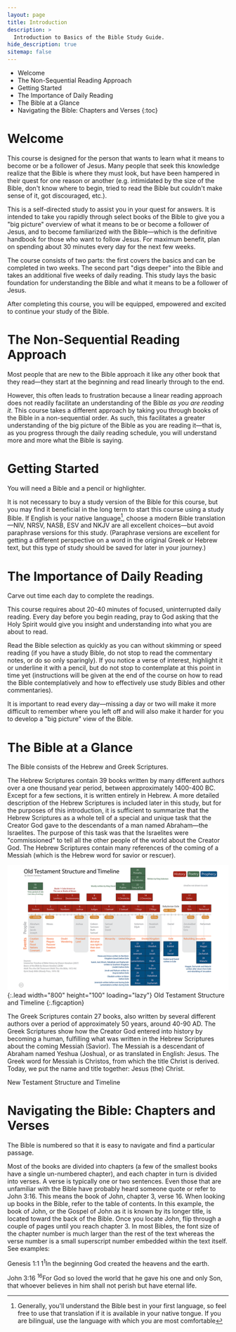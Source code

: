 ```yaml
---
layout: page
title: Introduction
description: >
  Introduction to Basics of the Bible Study Guide.
hide_description: true
sitemap: false
---
```

* Welcome
* The Non-Sequential Reading Approach
* Getting Started
* The Importance of Daily Reading
* The Bible at a Glance
* Navigating the Bible: Chapters and Verses 
{:toc}


# Welcome 
This course is designed for the person that wants to learn what it means to become or be a follower of Jesus. Many people that seek this knowledge realize that the Bible is where they must look, but have been hampered in their quest for one reason or another (e.g. intimidated by the size of the Bible, don't know where to begin, tried to read the Bible but couldn't make sense of it, got discouraged, etc.).

This is a <span class="bbsg_highlight">self-directed study</span> to assist you in your quest for answers. It is intended to take you rapidly through select books of the Bible to give you a "<span class="bbsg_highlight">big picture</span>" overview of what it means to be or become a follower of Jesus, and to become familiarized with the Bible—which is the definitive handbook for those who want to follow Jesus. For maximum benefit, plan on spending about <span class="bbsg_highlight">30 minutes</span> every day for the next few weeks.

The course consists of <span class="bbsg_highlight">two parts</span>: the first covers the basics and can be completed in two weeks. The second part "digs deeper" into the Bible and takes an additional five weeks of daily reading. This study lays the basic foundation for understanding the Bible and what it means to be a follower of Jesus.

After completing this course, you will be <span class="bbsg_highlight">equipped, empowered</span> and <span class="bbsg_highlight">excited</span> to continue your study of the Bible.

# The Non-Sequential Reading Approach
Most people that are new to the Bible approach it like any other book that they read—they start at the beginning and read linearly through to the end. 

However, this often leads to frustration because a linear reading approach does not readily facilitate an understanding of the Bible *<span class="bbsg_highlight">as you are reading it</span>*. This course takes a different approach by taking you through books of the Bible in a <span class="bbsg_highlight">non-sequential</span> order. As such, this facilitates a <span class="bbsg_highlight">greater understanding</span> of the big picture of the Bible as you are reading it—that is, as you progress through the daily reading schedule, you will understand more and more what the Bible is saying.

# Getting Started
You will need a <span class="bbsg_highlight">Bible</span> and a <span class="bbsg_highlight">pencil</span> or <span class="bbsg_highlight">highlighter</span>.

It is not necessary to buy a study version of the Bible for this course, but you may find it beneficial in the long term to start this course using a study Bible. If English is your native language[^1], choose a modern Bible translation—NIV, NRSV, NASB, ESV and NKJV are all excellent choices—but avoid paraphrase versions for this study. (Paraphrase versions are excellent for getting a different perspective on a word in the original Greek or Hebrew text, but this type of study should be saved for later in your journey.)

[^1]: Generally, you'll understand the Bible best in your first language, so feel free to use that translation if it is available in your native tongue. If you are bilingual, use the language with which you are most comfortable

# The Importance of Daily Reading
Carve out time <span class="bbsg_highlight">each day</span> to complete the readings.

This course requires about <span class="bbsg_highlight">20-40</span> minutes of focused, <span class="bbsg_highlight">uninterrupted daily reading</span>. Every day before you begin reading, pray to God asking that the Holy Spirit would give you insight and understanding into what you are about to read.

Read the Bible selection <span class="bbsg_highlight">as quickly as you can</span> without skimming or speed reading (if you have a study Bible, <span class="bbsg_highlight">do not stop</span> to read the commentary notes, or do so only sparingly). If you notice a verse of interest, highlight it or underline it with a pencil, but do not stop to contemplate at this point in time yet (instructions will be given at the end of the course on how to read the Bible contemplatively and how to effectively use study Bibles and other commentaries).

It is important to <span class="bbsg_highlight">read every day</span>—missing a day or two will make it more difficult to remember where you left off and will also make it harder for you to develop a "big picture" view of the Bible.

# The Bible at a Glance
The Bible consists of the <span class="bbsg_highlight">Hebrew</span> and <span class="bbsg_highlight">Greek</span> Scriptures.

The <span class="bbsg_highlight">Hebrew</span> Scriptures contain <span class="bbsg_highlight">39 books</span> written by many different authors over a one thousand year period, between approximately 1400-400 BC. Except for a few sections, it is written entirely in Hebrew. A more detailed description of the Hebrew Scriptures is included later in this study, but for the purposes of this introduction, it is sufficient to summarize that the Hebrew Scriptures as a whole tell of a special and unique task that the Creator God gave to the descendants of a man named Abraham—the <span class="bbsg_highlight">Israelites</span>. The purpose of this task was that the Israelites were "commissioned" to tell all the other people of the world about the <span class="bbsg_highlight">Creator God</span>. The Hebrew Scriptures contain many references of the coming of a Messiah (which is the Hebrew word for savior or rescuer).

![Full-width image](../assets/img/projects/bst.png){:.lead width="800" height="100" loading="lazy"}
Old Testament Structure and Timeline
{:.figcaption}

The <span class="bbsg_highlight">Greek</span> Scriptures contain <span class="bbsg_highlight">27 books</span>, also written by several different authors over a period of approximately 50 years, around 40-90 AD. The Greek Scriptures show how the Creator God entered into history by becoming a human, fulfilling what was written in the Hebrew Scriptures about the coming <span class="bbsg_highlight">Messiah</span> (Savior). The Messiah is a descendant of Abraham named Yeshua (Joshua), or as translated in English: Jesus. The Greek word for Messiah is Christos, from which the title <span class="bbsg_highlight">Christ</span> is derived. Today, we put the name and title together: Jesus (the) Christ.

New Testament Structure and Timeline

# Navigating the Bible: Chapters and Verses
The Bible is <span class="bbsg_highlight">numbered</span> so that it is easy to navigate and find a particular passage.

Most of the books are divided into <span class="bbsg_highlight">chapters</span> (a few of the smallest books have a single un-numbered chapter), and each chapter in turn is divided into <span class="bbsg_highlight">verses</span>. A verse is typically one or two sentences. Even those that are unfamiliar with the Bible have probably heard someone quote or refer to <span class="bbsg_highlight">John 3:16</span>. This means the book of <span class="bbsg_highlight">John, chapter 3, verse 16</span>. When looking up books in the Bible, refer to the table of contents. In this example, the book of John, or the Gospel of John as it is known by its longer title, is located toward the back of the Bible. Once you locate John, flip through a couple of pages until you reach chapter 3. In most Bibles, the font size of the chapter number is much larger than the rest of the text whereas the verse number is a small superscript number embedded within the text itself. <span class="bbsg_highlight">See examples:</span>

<span class="bbsg_highlight">Genesis 1:1</span>	1<sup>1</sup>In the beginning God created the heavens and the earth.  

<span class="bbsg_highlight">John 3:16</span>	<sup>16</sup>For God so loved the world that he gave his one and only Son, that whoever believes in him shall not perish but have eternal life.
